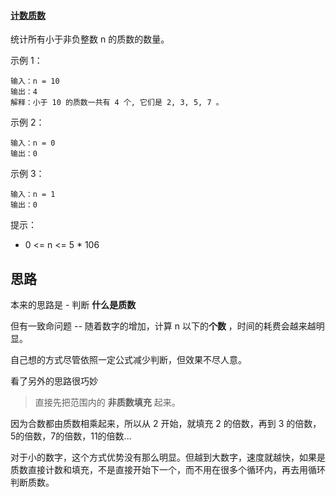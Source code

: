 #### [计数质数](https://leetcode-cn.com/problems/count-primes/)

统计所有小于非负整数 n 的质数的数量。

 示例 1：

```
输入：n = 10
输出：4
解释：小于 10 的质数一共有 4 个, 它们是 2, 3, 5, 7 。
```


示例 2：

```
输入：n = 0
输出：0
```


示例 3：

```
输入：n = 1
输出：0
```


提示：

- 0 <= n <= 5 * 106

## 思路

本来的思路是 - 判断 **什么是质数**

但有一致命问题 -- 随着数字的增加，计算 n 以下的**个数** ，时间的耗费会越来越明显。

自己想的方式尽管依照一定公式减少判断，但效果不尽人意。

看了另外的思路很巧妙

> 直接先把范围内的 **非质数填充** 起来。

因为合数都由质数相乘起来，所以从 2 开始，就填充 2 的倍数，再到 3 的倍数，5的倍数，7的倍数，11的倍数...

对于小的数字，这个方式优势没有那么明显。但越到大数字，速度就越快，如果是质数直接计数和填充，不是直接开始下一个，而不用在很多个循环内，再去用循环判断质数。

